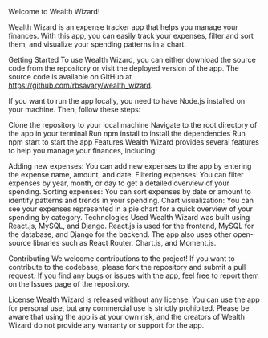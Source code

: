 Welcome to Wealth Wizard!

Wealth Wizard is an expense tracker app that helps you manage your finances. With this app, you can easily track your expenses, filter and sort them, and visualize your spending patterns in a chart.

Getting Started
To use Wealth Wizard, you can either download the source code from the repository or visit the deployed version of the app. The source code is available on GitHub at https://github.com/rbsavary/wealth_wizard.

If you want to run the app locally, you need to have Node.js installed on your machine. Then, follow these steps:

Clone the repository to your local machine
Navigate to the root directory of the app in your terminal
Run npm install to install the dependencies
Run npm start to start the app
Features
Wealth Wizard provides several features to help you manage your finances, including:

Adding new expenses: You can add new expenses to the app by entering the expense name, amount, and date.
Filtering expenses: You can filter expenses by year, month, or day to get a detailed overview of your spending.
Sorting expenses: You can sort expenses by date or amount to identify patterns and trends in your spending.
Chart visualization: You can see your expenses represented in a pie chart for a quick overview of your spending by category.
Technologies Used
Wealth Wizard was built using React.js, MySQL, and Django. React.js is used for the frontend, MySQL for the database, and Django for the backend. The app also uses other open-source libraries such as React Router, Chart.js, and Moment.js.

Contributing
We welcome contributions to the project! If you want to contribute to the codebase, please fork the repository and submit a pull request. If you find any bugs or issues with the app, feel free to report them on the Issues page of the repository.

License
Wealth Wizard is released without any license. You can use the app for personal use, but any commercial use is strictly prohibited. Please be aware that using the app is at your own risk, and the creators of Wealth Wizard do not provide any warranty or support for the app.